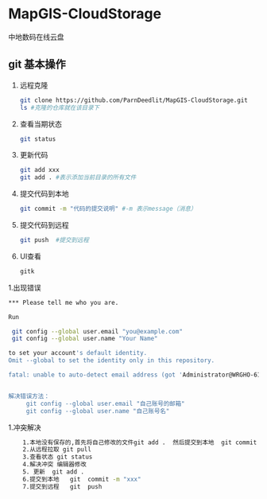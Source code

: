 # MapGIS-CloudStorage
中地数码在线云盘


## git 基本操作

1. 远程克隆
    ``` sh
    git clone https://github.com/ParnDeedlit/MapGIS-CloudStorage.git
    ls #克隆的仓库就在该目录下
    ```
1. 查看当期状态
    ``` sh
    git status
    ```
1. 更新代码
    ``` sh
    git add xxx
    git add . #表示添加当前目录的所有文件
    ```

1. 提交代码到本地
    ``` sh
    git commit -m "代码的提交说明" #-m 表示message（消息）
    ```
1. 提交代码到远程
    ``` sh
    git push  #提交到远程
    ```
1. UI查看
    ``` sh
    gitk
    ```

1.出现错误
 ``` sh
*** Please tell me who you are.

Run

  git config --global user.email "you@example.com"
  git config --global user.name "Your Name"

to set your account's default identity.
Omit --global to set the identity only in this repository.

fatal: unable to auto-detect email address (got 'Administrator@WRGHO-612262158.(none)')


解决错误方法：
      git config --global user.email "自己账号的邮箱"
      git config --global user.name "自己账号名"
  ```

1.冲突解决
```sh
    1.本地没有保存的,首先将自己修改的文件git add .  然后提交到本地  git commit -m "xxx"
    2.从远程拉取 git pull
    3.查看状态 git status
    4.解决冲突 编辑器修改
    5. 更新  git add .
    6.提交到本地   git  commit -m "xxx"
    7.提交到远程   git  push
````
